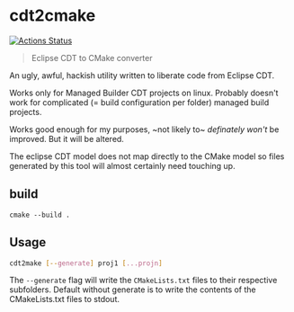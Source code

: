 # cdt2cmake

[![Actions Status](https://badgen.net/github/checks/lukechilds/dockerpi?icon=github&label=Build%20Status)](https://github.com/saterj/cdt2cmake/actions)

> Eclipse CDT to CMake converter

An ugly, awful, hackish utility written to liberate code from Eclipse CDT.

Works only for Managed Builder CDT projects on linux. Probably doesn't work for complicated (= build configuration per folder) managed build projects.

Works good enough for my purposes, ~not likely to~ _definately won't_ be improved. But it will be altered.

The eclipse CDT model does not map directly to the CMake model so files generated by this tool will almost certainly need touching up.

## build 
`cmake --build .`

## Usage
```bash
cdt2make [--generate] proj1 [...projn]
```

The `--generate` flag will write the `CMakeLists.txt` files to their respective subfolders. Default without generate is to write the contents of the CMakeLists.txt files to stdout.

